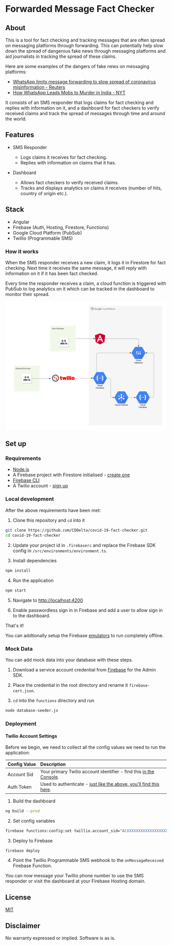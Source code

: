 # Forwarded Message Fact Checker

## About

This is a tool for fact checking and tracking messages that are often spread on messaging platforms through forwarding. This can potentially help slow down the spread of dangerous fake news through messaging platforms and aid journalists in tracking the spread of these claims.

Here are some examples of the dangers of fake news on messaging platforms:

- [WhatsApp limits message forwarding to slow spread of coronavirus misinformation - Reuters](https://www.reuters.com/article/us-health-coronavirus-whatsapp/whatsapp-limits-message-forwarding-to-slow-spread-of-coronavirus-misinformation-idUSKBN21P0YZ)
- [How WhatsApp Leads Mobs to Murder in India - NYT](https://www.nytimes.com/interactive/2018/07/18/technology/whatsapp-india-killings.html)

It consists of an SMS responder that logs claims for fact checking and replies with information on it, and a dashboard for fact checkers to verify received claims and track the spread of messages through time and around the world.

## Features

- SMS Responder

  - Logs claims it receives for fact checking.
  - Replies with information on claims that it has.

- Dashboard
  - Allows fact checkers to verify received claims.
  - Tracks and displays analytics on claims it receives (number of hits, country of origin etc.).

## Stack

- Angular
- Firebase (Auth, Hosting, Firestore, Functions)
- Google Cloud Platform (PubSub)
- Twillio (Programmable SMS)

### How it works

When the SMS responder receives a new claim, it logs it in Firestore for fact checking. Next time it receives the same message, it will reply with information on it if it has been fact checked.

Every time the responder receives a claim, a cloud function is triggered with PubSub to log analytics on it which can be tracked in the dashboard to monitor their spread.

![architecture diagram](./docs/assets/architecture_diagram.png)

## Set up

### Requirements

- [Node.js](https://nodejs.org/)
- A Firebase project with Firestore initialised - [create one](console.firebase.google.com/)
- [Firebase CLI](https://firebase.google.com/docs/cli?hl=vi)
- A Twilio account - [sign up](https://www.twilio.com/try-twilio)

### Local development

After the above requirements have been met:

1. Clone this repository and `cd` into it

```bash
git clone https://github.com/CDDelta/covid-19-fact-checker.git
cd covid-19-fact-checker
```

2. Update your project id in `.firebaserc` and replace the Firebase SDK config in `/src/environments/environment.ts`.

3. Install dependencies

```bash
npm install
```

4. Run the application

```bash
npm start
```

5. Navigate to [http://localhost:4200](http://localhost:4200)

6. Enable passwordless sign in in Firebase and add a user to allow sign in to the dashboard.

That's it!

You can addtionally setup the Firebase [emulators](https://firebase.google.com/docs/rules/emulator-setup) to run completely offline.

### Mock Data

You can add mock data into your database with these steps.

1. Download a service account credential from [Firebase](https://console.firebase.google.com) for the Admin SDK.

2. Place the credential in the root directory and rename it `firebase-cert.json`.

3. `cd` into the `functions` directory and run
```bash
node database-seeder.js
```

### Deployment

#### Twilio Account Settings

Before we begin, we need to collect
all the config values we need to run the application:

| Config&nbsp;Value | Description                                                                                          |
| :---------------- | :--------------------------------------------------------------------------------------------------- |
| Account&nbsp;Sid  | Your primary Twilio account identifier - find this [in the Console](https://www.twilio.com/console). |
| Auth&nbsp;Token   | Used to authenticate - [just like the above, you'll find this here](https://www.twilio.com/console). |

1. Build the dashboard

```bash
ng build --prod
```

2. Set config variables

```bash
firebase functions:config:set twillio.account_sid="ACXXXXXXXXXXXXXXXXXXXXXXXXXXXXXXXX" twillio.auth_token="your_auth_token"
```

3. Deploy to Firebase

```bash
firebase deploy
```

4. Point the Twillio Programmable SMS webhook to the `onMessageReceived` Firebase Function.

You can now message your Twillio phone number to use the SMS responder or visit the dashboard at your Firebase Hosting domain.

## License

[MIT](http://www.opensource.org/licenses/mit-license.html)

## Disclaimer

No warranty expressed or implied. Software is as is.
